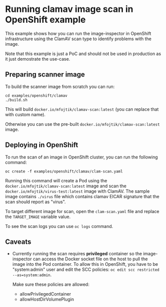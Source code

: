 # Running clamav image scan in OpenShift example

This example shows how you can run the image-inspector in OpenShift infrastructure using
the ClamAV scan type to identify problems with the image.

Note that this example is just a PoC and should not be used in production as it just
demostrate the use-case.

## Preparing scanner image

To build the scanner image from scratch you can run:

```
cd examples/openshift/clamav
./build.sh
```

This will build `docker.io/mfojtik/clamav-scan:latest` (you can replace that with custom
name).

Otherwise you can use the pre-built `docker.io/mfojtik/clamav-scan:latest` image.

## Deploying in OpenShift

To run the scan of an image in OpenShift cluster, you can run the following command:

```
oc create -f examples/openshift/clamav/clam-scan.yaml
```

Running this command will create a Pod using the `docker.io/mfojtik/clamav-scan:latest`
image and scan the `docker.io/mfojtik/virus-test:latest` image with ClamAV. The sample
image contains `./virus` file which contains clamav EICAR signature that the scan
should report as "virus".

To target different image for scan, open the `clam-scan.yaml` file and replace the
`TARGET_IMAGE` variable value.

To see the scan logs you can use `oc logs` command.

## Caveats

* Currently running the scan requires **privileged** container so the image-inspector can
  access the Docker socket file on the host to pull the image into the Pod container.
  To allow this in OpenShift, you have to be "system:admin" user and edit the SCC
  policies: `oc edit scc restricted --as=system:admin`.

  Make sure these policies are allowed:
  - allowPrivilegedContainer
  - allowHostDirVolumePlugin
